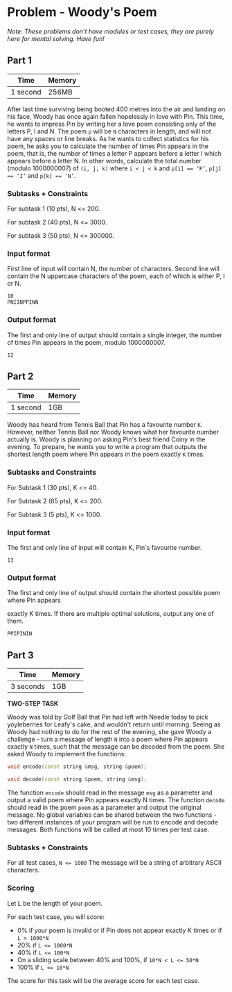 # Problem - Woody's Poem

*Note: These problems don't have modules or test cases, they are purely here for mental solving. Have fun!*

## Part 1

| Time | Memory |
| --- | --- |
| 1 second | 256MB |

After last time surviving being booted 400 metres into the air and landing on his face, Woody has once again fallen hopelessly in love with Pin. This time, he wants to impress Pin by writing her a love poem consisting only of the letters P, I and N. The poem `p` will be `N` characters in length, and will not have any spaces or line breaks. As he wants to collect statistics for his poem, he asks you to calculate the number of times Pin appears in the poem, that is, the number of times a letter P appears before a letter I which appears before a letter N. In other words, calculate the total number (modulo 1000000007) of `(i, j, k)` where `i < j < k` and `p[i] == ‘P’`, `p[j] == ‘I’` and `p[k] == ‘N’`.

### Subtasks + Constraints

For subtask 1 (10 pts), N <= 200.

For subtask 2 (40 pts), N <= 3000.

For subtask 3 (50 pts), N <= 300000.

### Input format

First line of input will contain N, the number of characters. Second line will contain the N uppercase characters of the poem, each of which is either P, I or N.

```
10
PNIINPPINN
```

### Output format

The first and only line of output should contain a single integer, the number of times Pin appears in the poem, modulo 1000000007.

```
12
```

## Part 2

| Time | Memory |
| --- | --- |
| 1 second | 1GB |

Woody has heard from Tennis Ball that Pin has a favourite number `K`. However, neither Tennis Ball nor Woody knows what her favourite number actually is. Woody is planning on asking Pin's best friend Coiny in the evening. To prepare, he wants you to write a program that outputs the shortest length poem where Pin appears in the poem exactly `K` times.

### Subtasks and Constraints

For Subtask 1 (30 pts), K <= 40.

For Subtask 2 (65 pts), K <= 200.

For Subtask 3 (5 pts), K <= 1000.

### Input format

The first and only line of input will contain K, Pin's favourite number.

```
13
```

### Output format

The first and only line of output should contain the shortest possible poem where Pin appears 

exactly K times. If there are multiple optimal solutions, output any one of them.

```
PPIPININ
```

## Part 3

| Time | Memory |
| --- | --- |
| 3 seconds | 1GB |

**TWO-STEP TASK**

Woody was told by Golf Ball that Pin had left with Needle today to pick yoyleberries for Leafy's cake, and wouldn't return until morning. Seeing as Woody had nothing to do for the rest of the evening, she gave Woody a challenge - turn a message of length `N` into a poem where Pin appears exactly `N` times, such that the message can be decoded from the poem. She asked Woody to implement the functions:

```cpp
void encode(const string &msg, string &poem);

void decode(const string &poem, string &msg);
```

The function `encode` should read in the message `msg` as a parameter and output a valid poem where Pin appears exactly N times. The function `decode` should read in the poem `poem` as a parameter and output the original message. No global variables can be shared between the two functions - two different instances of your program will be run to encode and decode messages. Both functions will be called at most 10 times per test case.

### Subtasks + Constraints

For all test cases, `N <= 1000`
The message will be a string of arbitrary ASCII characters.

### Scoring

Let L be the length of your poem. 

For each test case, you will score:

- 0% if your poem is invalid or if Pin does not appear exactly K times or if `L > 1000*N`
- 20% if `L <= 1000*N`
- 40% if `L <= 100*N`
- On a sliding scale between 40% and 100%, if `10*N < L <= 50*N`
- 100% if `L <= 10*N`

The score for this task will be the average score for each test case.

